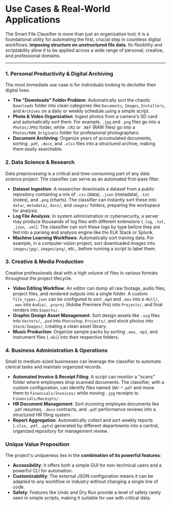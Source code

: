 # Use Cases & Real-World Applications

The Smart File Classifier is more than just an organization tool; it is a foundational utility for automating the first, crucial step in countless digital workflows: **imposing structure on unstructured file data**. Its flexibility and scriptability allow it to be applied across a wide range of personal, creative, and professional domains.

---

### 1. Personal Productivity & Digital Archiving

The most immediate use case is for individuals looking to declutter their digital lives.

*   **The "Downloads" Folder Problem**: Automatically sort the chaotic `Downloads` folder into clean categories like `Documents`, `Images`, `Installers`, and `Archives` on a daily or weekly schedule using a simple script.
*   **Photo & Video Organization**: Ingest photos from a camera's SD card and automatically sort them. For example, `.jpg` and `.png` files go into a `Photos/JPEG` folder, while `.CR2` or `.NEF` (RAW files) go into a `Photos/RAW_Originals` folder for professional photographers.
*   **Document Archiving**: Organize years of accumulated documents, sorting `.pdf`, `.docx`, and `.xlsx` files into a structured archive, making them easily searchable.

### 2. Data Science & Research

Data preprocessing is a critical and time-consuming part of any data science project. The classifier can serve as an automated first-pass filter.

*   **Dataset Ingestion**: A researcher downloads a dataset from a public repository containing a mix of `.csv` (data), `.json` (metadata), `.txt` (notes), and `.png` (charts). The classifier can instantly sort these into `data/`, `metadata/`, `docs/`, and `images/` folders, preparing the workspace for analysis.
*   **Log File Analysis**: In system administration or cybersecurity, a server may produce thousands of log files with different extensions (`.log`, `.txt`, `.json`, `.xml`). The classifier can sort these logs by type before they are fed into a parsing and analysis engine like the ELK Stack or Splunk.
*   **Machine Learning Workflows**: Automatically sort training data. For example, in a computer vision project, sort downloaded images into `images/jpg/`, `images/png/`, etc., before running a script to label them.

### 3. Creative & Media Production

Creative professionals deal with a high volume of files in various formats throughout the project lifecycle.

*   **Video Editing Workflow**: An editor can dump all raw footage, audio files, project files, and rendered outputs into a single folder. A custom `file_types.json` can be configured to sort `.mp4` and `.mov` into `A-Roll/`, `.wav` into `Audio/`, `.prproj` (Adobe Premiere Pro) into `Projects/`, and final renders into `Exports/`.
*   **Graphic Design Asset Management**: Sort design assets like `.svg` files into `Vectors/`, `.psd` into `Photoshop_Projects/`, and stock photos into `Stock/Images/`, creating a clean asset library.
*   **Music Production**: Organize sample packs by sorting `.wav`, `.mp3`, and instrument files (`.nki`) into their respective folders.

### 4. Business Administration & Operations

Small to medium-sized businesses can leverage the classifier to automate clerical tasks and maintain organized records.

*   **Automated Invoice & Receipt Filing**: A script can monitor a "scans" folder where employees drop scanned documents. The classifier, with a custom configuration, can identify files named `INV-*.pdf` and move them to `Financials/Invoices/` while moving `.jpg` receipts to `Financials/Receipts/`.
*   **HR Document Management**: Sort incoming employee documents like `.pdf` resumes, `.docx` contracts, and `.pdf` performance reviews into a structured HR filing system.
*   **Report Aggregation**: Automatically collect and sort weekly reports (`.xlsx`, `.pdf`, `.pptx`) generated by different departments into a central, organized repository for management review.

### Unique Value Proposition

The project's uniqueness lies in the **combination of its powerful features**:
*   **Accessibility**: It offers both a simple GUI for non-technical users and a powerful CLI for automation.
*   **Customizability**: The external JSON configuration means it can be adapted to any workflow or industry without changing a single line of code.
*   **Safety**: Features like Undo and Dry Run provide a level of safety rarely seen in simple scripts, making it suitable for use with critical data.